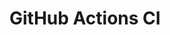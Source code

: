 # GitHub Actions CI












































































































































































































































































































































































































































































































































































































































































































































































































































































































































































































































































































































































































































































































































































































































































































































































































































































































































































































































































































































































































































































































































































































































































































































































































































































































































































































































































































































































































































